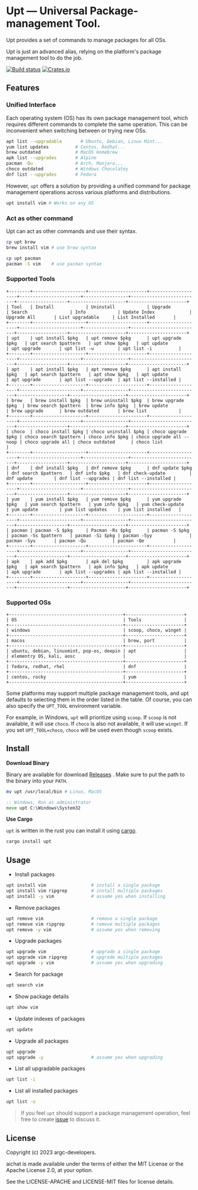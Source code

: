 # Upt — **U**niversal **P**ackage-management **T**ool.

Upt provides a set of commands to manage packages for all OSs. 

Upt is just an advanced alias, relying on the platform's package management tool to do the job.

[![Build status](https://github.com/sigoden/aichat/actions/workflows/ci.yaml/badge.svg)](https://github.com/sigoden/upt/actions)
[![Crates.io](https://img.shields.io/crates/v/upt.svg)](https://crates.io/crates/upt)

## Features

### Unified Interface

Each operating system (OS) has its own package management tool, which requires different commands to complete the same operation.
This can be inconvenient when switching between or trying new OSs. 

```sh
apt list --upgradable       # Ubuntu, Debian, Linux Mint...
yum list updates          # Centos, Redhat...
brew outdated             # MacOS Homebrew
apk list --upgrades       # Alpine
pacman -Qu                # Arch, Manjaro...
choco outdated            # Windows Chocolatey
dnf list --upgrades       # Fedora
```

However, `upt` offers a solution by providing a unified command for package management operations across various platforms and distributions. 

```sh
upt install vim # Works on any OS
```

### Act as other command

Upt can act as other commands and use their syntax.

```sh
cp upt brew
brew install vim # use brew syntax

cp upt pacman
pacman -S vim    # use pacman syntax
```

### Supported Tools

```
+--------+--------------------+----------------------+--------------------+-----------------------+-----------------+--------------------------+-------------------+---------------------+----------------------+
| Tool   | Install            | Uninstall            | Upgrade            | Search                | Info            | Update Index             | Upgrade All       | List upgradable     | List Installed       |
+--------+--------------------+----------------------+--------------------+-----------------------+-----------------+--------------------------+-------------------+---------------------+----------------------+
| upt    | upt install $pkg   | upt remove $pkg      | upt upgrade $pkg   | upt search $pattern   | upt show $pkg   | upt update               | upt upgrade       | upt list -u         | upt list -i          |
+--------+--------------------+----------------------+--------------------+-----------------------+-----------------+--------------------------+-------------------+---------------------+----------------------+
| apt    | apt install $pkg   | apt remove $pkg      | apt install $pkg   | apt search $pattern   | apt show $pkg   | apt update               | apt upgrade       | apt list --upgrade  | apt list --installed |
+--------+--------------------+----------------------+--------------------+-----------------------+-----------------+--------------------------+-------------------+---------------------+----------------------+
| brew   | brew install $pkg  | brew uninstall $pkg  | brew upgrade $pkg  | brew search $pattern  | brew info $pkg  | brew update              | brew upgrade      | brew outdated       | brew list            |
+--------+--------------------+----------------------+--------------------+-----------------------+-----------------+--------------------------+-------------------+---------------------+----------------------+
| choco  | choco install $pkg | choco uninstall $pkg | choco upgrade $pkg | choco search $pattern | choco info $pkg | choco upgrade all --noop | choco upgrade all | choco outdated      | choco list           |
+--------+--------------------+----------------------+--------------------+-----------------------+-----------------+--------------------------+-------------------+---------------------+----------------------+
| dnf    | dnf install $pkg   | dnf remove $pkg      | dnf update $pkg    | dnf search $pattern   | dnf info $pkg   | dnf check-update         | dnf update        | dnf list --upgrades | dnf list --installed |
+--------+--------------------+----------------------+--------------------+-----------------------+-----------------+--------------------------+-------------------+---------------------+----------------------+
| yum    | yum install $pkg   | yum remove $pkg      | yum upgrade $pkg   | yum search $pattern   | yum info $pkg   | yum check-update         | yum update        | yum list updates    | yum list installed   |
+--------+--------------------+----------------------+--------------------+-----------------------+-----------------+--------------------------+-------------------+---------------------+----------------------+
| pacman | pacman -S $pkg     | Pacman -Rs $pkg      | pacman -S $pkg     | pacman -Ss $pattern   | pacman -Si $pkg | pacman -Syy              | pacman -Syu       | pacman -Qu          | pacman -Qe           |
+--------+--------------------+----------------------+--------------------+-----------------------+-----------------+--------------------------+-------------------+---------------------+----------------------+
| apk    | apk add $pkg       | apk del $pkg         | apk upgrade $pkg   | apk search $pattern   | apk info $pkg   | apk update               | apk upgrade       | apk list --upgrades | apk list --installed |
+--------+--------------------+----------------------+--------------------+-----------------------+-----------------+--------------------------+-------------------+---------------------+----------------------+
```

### Supported OSs

```
+-------------------------------------------+----------------------+
| OS                                        | Tools                |
+-------------------------------------------+----------------------+
| windows                                   | scoop, choco, winget |
+-------------------------------------------+----------------------+
| macos                                     | brew, port           |
+-------------------------------------------+----------------------+
| ubuntu, debian, linuxmint, pop-os, deepin | apt                  |
| elementry OS, kali, aosc                  |                      |
+-------------------------------------------+----------------------+
| fedora, redhat, rhel                      | dnf                  |
+-------------------------------------------+----------------------+
| centos, rocky                             | yum                  |
+-------------------------------------------+----------------------+
```

Some platforms may support multiple package management tools, and upt defaults to selecting them in the order listed in the table. 
Of course, you can also specify the `UPT_TOOL` environment variable.

For example, in Windows, `upt` will prioritize using `scoop`. If `scoop` is not available, it will use `choco`. If `choco` is also not available, it will use `winget`. If you set `UPT_TOOL=choco`, `choco` will be used even though `scoop` exists.

## Install

**Download Binary**

Binary are available for download [Releases](https://github.com/sigoden/upt/releases) . Make sure to put the path to the binary into your `PATH`.

```sh
mv upt /usr/local/bin # Linux, MacOS
```

```bat
:: Windows, Run as administrator
move upt C:\Windows\System32
```

**Use Cargo**

`upt` is written in the rust you can install it using [cargo](https://doc.rust-lang.org/stable/cargo/).

```sh
cargo install upt
```

## Usage

- Install packages

```sh
upt install vim                 # install a single package
upt install vim ripgrep         # install multiple packages
upt install -y vim              # assume yes when installing
```

- Remove packages

```sh
upt remove vim                  # remove a single package
upt remove vim ripgrep          # remove multiple packages
upt remove -y vim               # assume yes when removing
```

- Upgrade packages

```sh
upt upgrade vim                 # upgrade a single package
upt upgrade vim ripgrep         # upgrade multiple packages
upt upgrade -y vim              # assume yes when upgrading
```

- Search for package

```sh
upt search vim
```

- Show package details

```sh
upt show vim
```

- Update indexes of packages

```sh
upt update
```

- Upgrade all packages

```sh
upt upgrade
upt upgrade -y                  # assume yes when upgrading
```

- List all upgradable packages

```sh
upt list -i
```

- List all installed packages

```sh
upt list -u
```
> If you feel `upt` should support a package management operation, feel free to create [issue](https://github.com/sigoden/upt/issues/new) to discuss it.

## License

Copyright (c) 2023 argc-developers.

aichat is made available under the terms of either the MIT License or the Apache License 2.0, at your option.

See the LICENSE-APACHE and LICENSE-MIT files for license details.
